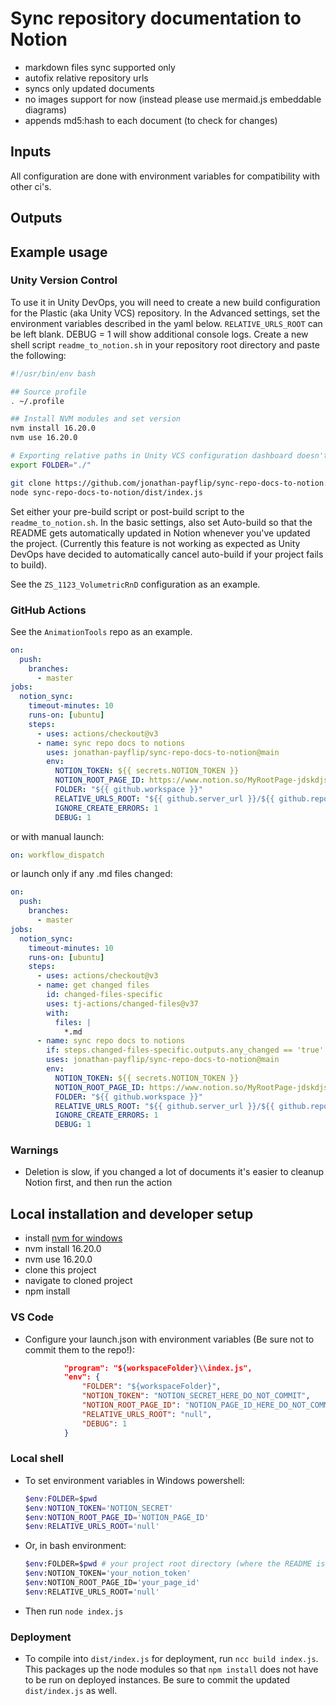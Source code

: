 # Sync repository documentation to Notion

- markdown files sync supported only
- autofix relative repository urls
- syncs only updated documents
- no images support for now (instead please use mermaid.js embeddable diagrams)
- appends md5:hash to each document (to check for changes)

## Inputs

All configuration are done with environment variables for compatibility with other ci's.

## Outputs

## Example usage

### Unity Version Control

To use it in Unity DevOps, you will need to create a new build configuration for the Plastic (aka Unity VCS) repository. In the Advanced settings, set the environment variables described in the yaml below. `RELATIVE_URLS_ROOT` can be left blank. DEBUG = 1 will show additional console logs. Create a new shell script `readme_to_notion.sh` in your repository root directory and paste the following:

```bash
#!/usr/bin/env bash

## Source profile
. ~/.profile

## Install NVM modules and set version
nvm install 16.20.0
nvm use 16.20.0

# Exporting relative paths in Unity VCS configuration dashboard doesn't work, so do it manually here
export FOLDER="./"

git clone https://github.com/jonathan-payflip/sync-repo-docs-to-notion.git
node sync-repo-docs-to-notion/dist/index.js
```

Set either your pre-build script or post-build script to the `readme_to_notion.sh`. In the basic settings, also set Auto-build so that the README gets automatically updated in Notion whenever you've updated the project. (Currently this feature is not working as expected as Unity DevOps have decided to automatically cancel auto-build if your project fails to build).

See the `ZS_1123_VolumetricRnD` configuration as an example.

### GitHub Actions

See the `AnimationTools` repo as an example.

```yaml
on:
  push:
    branches:
      - master
jobs:
  notion_sync:
    timeout-minutes: 10
    runs-on: [ubuntu]
    steps:
      - uses: actions/checkout@v3
      - name: sync repo docs to notions
        uses: jonathan-payflip/sync-repo-docs-to-notion@main
        env:
          NOTION_TOKEN: ${{ secrets.NOTION_TOKEN }}
          NOTION_ROOT_PAGE_ID: https://www.notion.so/MyRootPage-jdskdjs8yd83dheeee
          FOLDER: "${{ github.workspace }}"
          RELATIVE_URLS_ROOT: "${{ github.server_url }}/${{ github.repository }}"
          IGNORE_CREATE_ERRORS: 1
          DEBUG: 1
```

or with manual launch:

```yaml
on: workflow_dispatch
```

or launch only if any .md files changed:

```yaml
on:
  push:
    branches:
      - master
jobs:
  notion_sync:
    timeout-minutes: 10
    runs-on: [ubuntu]
    steps:
      - uses: actions/checkout@v3
      - name: get changed files
        id: changed-files-specific
        uses: tj-actions/changed-files@v37
        with:
          files: |
            *.md
      - name: sync repo docs to notions
        if: steps.changed-files-specific.outputs.any_changed == 'true'
        uses: jonathan-payflip/sync-repo-docs-to-notion@main
        env:
          NOTION_TOKEN: ${{ secrets.NOTION_TOKEN }}
          NOTION_ROOT_PAGE_ID: https://www.notion.so/MyRootPage-jdskdjs8yd83dheeee
          FOLDER: "${{ github.workspace }}"
          RELATIVE_URLS_ROOT: "${{ github.server_url }}/${{ github.repository }}"
          IGNORE_CREATE_ERRORS: 1
          DEBUG: 1
```

### Warnings

- Deletion is slow, if you changed a lot of documents it's easier to cleanup Notion first, and then run the action

## Local installation and developer setup

- install [nvm for windows](https://github.com/coreybutler/nvm-windows)
- nvm install 16.20.0
- nvm use 16.20.0
- clone this project
- navigate to cloned project
- npm install

### VS Code

- Configure your launch.json with environment variables (Be sure not to commit them to the repo!):

```json
            "program": "${workspaceFolder}\\index.js",
            "env": {
                "FOLDER": "${workspaceFolder}",
                "NOTION_TOKEN": "NOTION_SECRET_HERE_DO_NOT_COMMIT",
                "NOTION_ROOT_PAGE_ID": "NOTION_PAGE_ID_HERE_DO_NOT_COMMIT",
                "RELATIVE_URLS_ROOT": "null",
                "DEBUG": 1
            }
```

### Local shell

- To set environment variables in Windows powershell:

  ```powershell
  $env:FOLDER=$pwd
  $env:NOTION_TOKEN='NOTION_SECRET'
  $env:NOTION_ROOT_PAGE_ID='NOTION_PAGE_ID'
  $env:RELATIVE_URLS_ROOT='null'
  ```

- Or, in bash environment:
  ```bash
  $env:FOLDER=$pwd # your project root directory (where the README is located)
  $env:NOTION_TOKEN='your_notion_token'
  $env:NOTION_ROOT_PAGE_ID='your_page_id'
  $env:RELATIVE_URLS_ROOT='null'
  ```
- Then run `node index.js`

### Deployment

- To compile into `dist/index.js` for deployment, run `ncc build index.js`. This packages up the node modules so that `npm install` does not have to be run on deployed instances. Be sure to commit the updated `dist/index.js` as well.
